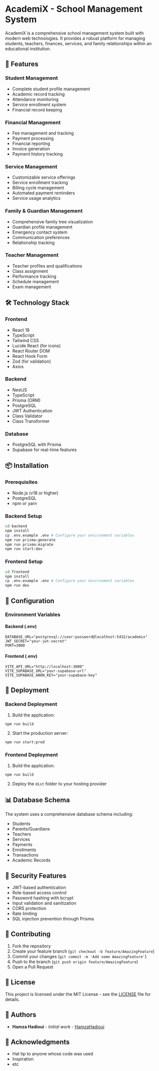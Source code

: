 # AcademiX - School Management System

AcademiX is a comprehensive school management system built with modern web technologies. It provides a robust platform for managing students, teachers, finances, services, and family relationships within an educational institution.

## 🌟 Features

### Student Management
- Complete student profile management
- Academic record tracking
- Attendance monitoring
- Service enrollment system
- Financial record keeping

### Financial Management
- Fee management and tracking
- Payment processing
- Financial reporting
- Invoice generation
- Payment history tracking

### Service Management
- Customizable service offerings
- Service enrollment tracking
- Billing cycle management
- Automated payment reminders
- Service usage analytics

### Family & Guardian Management
- Comprehensive family tree visualization
- Guardian profile management
- Emergency contact system
- Communication preferences
- Relationship tracking

### Teacher Management
- Teacher profiles and qualifications
- Class assignment
- Performance tracking
- Schedule management
- Exam management

## 🛠 Technology Stack

### Frontend
- React 18
- TypeScript
- Tailwind CSS
- Lucide React (for icons)
- React Router DOM
- React Hook Form
- Zod (for validation)
- Axios

### Backend
- NestJS
- TypeScript
- Prisma (ORM)
- PostgreSQL
- JWT Authentication
- Class Validator
- Class Transformer

### Database
- PostgreSQL with Prisma
- Supabase for real-time features

## 📦 Installation

### Prerequisites
- Node.js (v18 or higher)
- PostgreSQL
- npm or yarn

### Backend Setup
```bash
cd backend
npm install
cp .env.example .env # Configure your environment variables
npm run prisma:generate
npm run prisma:migrate
npm run start:dev
```

### Frontend Setup
```bash
cd frontend
npm install
cp .env.example .env # Configure your environment variables
npm run dev
```

## 🔧 Configuration

### Environment Variables

#### Backend (.env)
```env
DATABASE_URL="postgresql://user:password@localhost:5432/academix"
JWT_SECRET="your-jwt-secret"
PORT=3000
```

#### Frontend (.env)
```env
VITE_API_URL="http://localhost:3000"
VITE_SUPABASE_URL="your-supabase-url"
VITE_SUPABASE_ANON_KEY="your-supabase-key"
```

## 🚀 Deployment

### Backend Deployment
1. Build the application:
```bash
npm run build
```

2. Start the production server:
```bash
npm run start:prod
```

### Frontend Deployment
1. Build the application:
```bash
npm run build
```

2. Deploy the `dist` folder to your hosting provider

## 📊 Database Schema

The system uses a comprehensive database schema including:
- Students
- Parents/Guardians
- Teachers
- Services
- Payments
- Enrollments
- Transactions
- Academic Records

## 🔐 Security Features

- JWT-based authentication
- Role-based access control
- Password hashing with bcrypt
- Input validation and sanitization
- CORS protection
- Rate limiting
- SQL injection prevention through Prisma

## 🤝 Contributing

1. Fork the repository
2. Create your feature branch (`git checkout -b feature/AmazingFeature`)
3. Commit your changes (`git commit -m 'Add some AmazingFeature'`)
4. Push to the branch (`git push origin feature/AmazingFeature`)
5. Open a Pull Request

## 📝 License

This project is licensed under the MIT License - see the [LICENSE](LICENSE) file for details.

## 👥 Authors

- **Hamza Hadioui** - *Initial work* - [HamzaHadioui](https://github.com/gns-x)

## 🙏 Acknowledgments

- Hat tip to anyone whose code was used
- Inspiration
- etc
